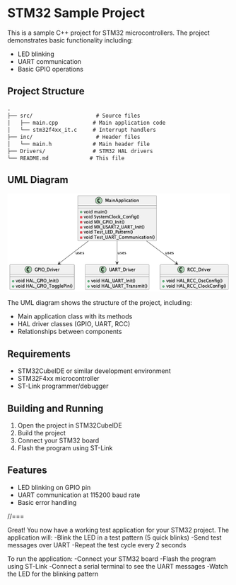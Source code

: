 # STM32 Sample Project

This is a sample C++ project for STM32 microcontrollers. The project demonstrates basic functionality including:
- LED blinking
- UART communication
- Basic GPIO operations

## Project Structure
```
.
├── src/                    # Source files
│   ├── main.cpp           # Main application code
│   └── stm32f4xx_it.c     # Interrupt handlers
├── inc/                    # Header files
│   └── main.h             # Main header file
├── Drivers/               # STM32 HAL drivers
└── README.md             # This file
```

## UML Diagram
![Project Structure](docs/stm32_diagram.png)

The UML diagram shows the structure of the project, including:
- Main application class with its methods
- HAL driver classes (GPIO, UART, RCC)
- Relationships between components

## Requirements
- STM32CubeIDE or similar development environment
- STM32F4xx microcontroller
- ST-Link programmer/debugger

## Building and Running
1. Open the project in STM32CubeIDE
2. Build the project
3. Connect your STM32 board
4. Flash the program using ST-Link

## Features
- LED blinking on GPIO pin
- UART communication at 115200 baud rate
- Basic error handling

//===

Great! You now have a working test application for your STM32 project. The application will:
-Blink the LED in a test pattern (5 quick blinks)
-Send test messages over UART
-Repeat the test cycle every 2 seconds

To run the application:
-Connect your STM32 board
-Flash the program using ST-Link
-Connect a serial terminal to see the UART messages
-Watch the LED for the blinking pattern